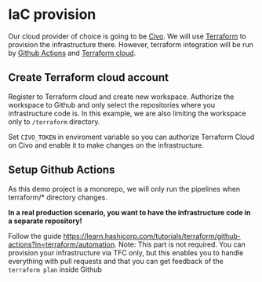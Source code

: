 # IaC provision
Our cloud provider of choice is going to be [Civo](https://www.civo.com/). We will use [Terraform](https://www.terraform.io/) to provision the infrastructure there. However, terraform integration will be run by [Github Actions](https://github.com/features/actions) and [Terraform cloud](https://www.terraform.io/cloud).
## Create Terraform cloud account
Register to Terraform cloud and create new workspace. Authorize the workspace to Github and only select the repositories where you infrastructure code is. In this example, we are also limiting the workspace only to `/terraform` directory.

Set `CIVO_TOKEN` in enviroment variable so you can authorize Terraform Cloud on Civo and enable it to make changes on the infrastructure.
## Setup Github Actions
As this demo project is a monorepo, we will only run the pipelines when terraform/* directory changes. 

**In a real production scenario, you want to have the infrastructure code in a separate repository!**

Follow the guide https://learn.hashicorp.com/tutorials/terraform/github-actions?in=terraform/automation.
Note: This part is not required. You can provision your infrastructure via TFC only, but this enables you to handle everything with pull requests and that you can get feedback of the `terraform plan` inside Github